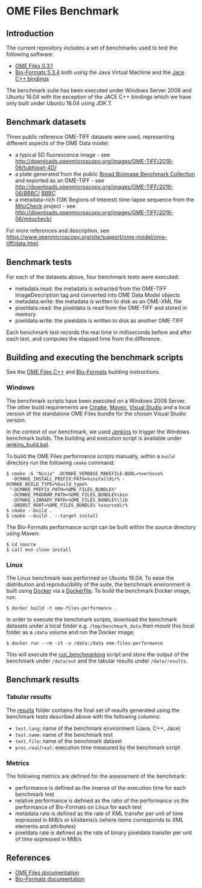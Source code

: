 # OME Files Benchmark

## Introduction

The current repository includes a set of benchmarks used to test the following
software:

-   [OME Files 0.3.1](http://downloads.openmicroscopy.org/ome-files-cpp/0.3.1/)
-   [Bio-Formats 5.3.4](http://downloads.openmicroscopy.org/bio-formats/5.3.4/)
    both using the Java Virtual Machine and the
    [Jace C++ bindings](https://github.com/ome/bio-formats-jace)

The benchmark suite has been executed under Windows Server 2008 and Ubuntu
16.04 with the exception of the JACE C++ bindings which we have only built
under Ubuntu 16.04 using JDK 7.

## Benchmark datasets

Three public reference OME-TIFF datasets were used, representing different
aspects of the OME Data model:

-   a typical 5D fluorescence image - see  http://downloads.openmicroscopy.org/images/OME-TIFF/2016-06/tubhiswt-4D/
-   a plate generated from the public [Broad Bioimage Benchmark Collection](https://data.broadinstitute.org/bbbc/) and exported as an OME-TIFF - see http://downloads.openmicroscopy.org/images/OME-TIFF/2016-06/BBBC/ [BBBC](http://downloads.openmicroscopy.org/images/OME-TIFF/2016-06/BBBC/)
-   a metadata-rich (13K Regions of Interest) time-lapse sequence from the [MitoCheck](http://downloads.openmicroscopy.org/images/OME-TIFF/2016-06/mitocheck/) project - see http://downloads.openmicroscopy.org/images/OME-TIFF/2016-06/mitocheck/

For more references and description, see https://www.openmicroscopy.org/site/support/ome-model/ome-tiff/data.html.

## Benchmark tests

For each of the datasets above, four benchmark tests were executed:

-   metadata.read: the metadata is extracted from the OME-TIFF ImageDescription tag and converted into OME Data Model objects
-   metadata.write: the metadata is written to disk as an OME-XML file
-   pixeldata.read: the pixeldata is read from the OME-TIFF and stored in
    memory
-   pixeldata.write: the pixeldata is written to disk as another OME-TIFF

Each benchmark test records the real time in milliseconds before and after each
test, and computes the elapsed time from the difference.

## Building and executing the benchmark scripts

See the [OME Files C++](http://www.openmicroscopy.org/site/support/ome-files-cpp/ome-cmake-superbuild/manual/html/building.html) and [Bio-Formats](https://www.openmicroscopy.org/site/support/bio-formats/developers/building-bioformats.html) building instructions.

### Windows

The benchmark scripts have been executed on a Windows 2008 Server. The other
build requirements are [Cmake](https://cmake.org/), 
[Maven](http://maven.apache.org/),
[Visual Studio](https://www.visualstudio.com/) and a local version of the 
standalone OME Files bundle for the chosen Visual Studio version.

In the context of our benchmark, we used
[Jenkins](https://jenkins.io/index.html) to trigger the Windows benchmark
builds. The building and execution script is available under [jenkins_build.bat]([scripts/jenkins_build.bat).

To build the OME Files performance scripts manually, within a `build` directory
run the following `cmake` command:

    $ cmake -G "Ninja" -DCMAKE_VERBOSE_MAKEFILE:BOOL=%verbose%
      -DCMAKE_INSTALL_PREFIX:PATH=%installdir% -DCMAKE_BUILD_TYPE=%build_type%
     "-DCMAKE_PREFIX_PATH=%OME_FILES_BUNDLE%" 
      -DCMAKE_PROGRAM_PATH=%OME_FILES_BUNDLE%\bin
      -DCMAKE_LIBRARY_PATH=%OME_FILES_BUNDLE%\lib 
      -DBOOST_ROOT=%OME_FILES_BUNDLE% %sourcedir% 
    $ cmake --build .
    $ cmake --build . --target install

The Bio-Formats performance script can be built within the source directory
using Maven:

    $ cd source
    $ call mvn clean install

### Linux

The Linux benchmark was performed on Ubuntu 16.04. To ease the distribution and
reproducibility of the suite, the benchmark environment is built using
[Docker](https://www.docker.com/) via a [Dockerfile](Dockerfile). To build the
benchmark Docker image, run:

    $ docker build -t ome-files-performance .

In order to execute the benchmark scripts, download the benchmark datasets
under a local folder e.g. `/tmp/benchmark_data` then mount this local folder as
a  `/data` volume and run the Docker image:

    $ docker run --rm -it -v /data:/data ome-files-performance

This will execute the [run_benchmarking](scripts/run_benchmarking) script and
store the output of the benchmark under `/data/out` and the tabular results
under `/data/results`.

## Benchmark results

### Tabular results

The [results](results) folder contains the final set of results generated using
the benchmark tests described above with the following columns:

- `test.lang`: name of the benchmark environment (Java, C++, Jace)
- `test.name`: name of the benchmark test
- `test.file`: name of the benchmark dataset
- `proc.real`/`real`: execution time measured by the benchmark script

### Metrics

The following metrics are defined for the assessment of the benchmark:

-   performance is defined as the inverse of the execution time for each
    benchmark test
-   relative performance is defined as the ratio of the performance vs the
    performance of Bio-Formats on Linux for each test
-   metadata rate is defined as the rate of XML transfer per unit of time
    expressed in MiB/s or kiloitems/s (where items corresponds to XML elements
    and attributes)
-   pixeldata rate is defined as the rate of binary pixeldata transfer per
    unit of time expressed in MiB/s

## References

- [OME Files documentation](http://www.openmicroscopy.org/site/support/ome-files-cpp/)
- [Bio-Formats documentation](www.openmicroscopy.org/site/support/bio-formats)
